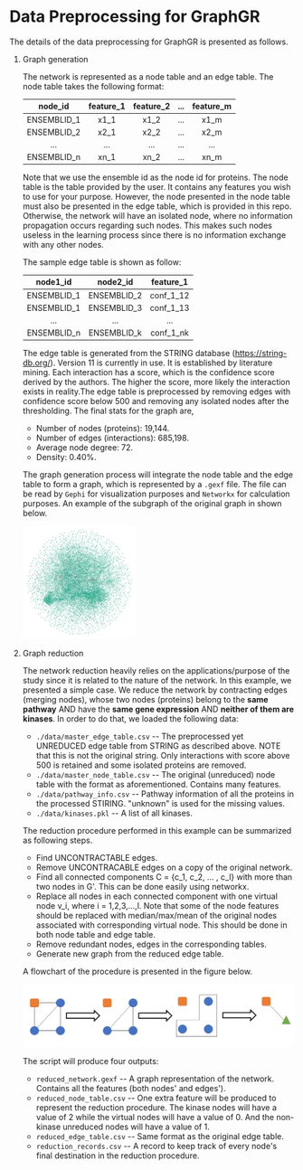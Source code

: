 # Data Preprocessing for GraphGR

The details of the data preprocessing for GraphGR is presented as follows.

1. Graph generation

    The network is represented as a node table and an edge table. The node table takes the following format:
    
    |   node_id   |   feature_1   |   feature_2   |   ...   |   feature_m   |
    |:---:|:---:|:---:|:---:|:---:|
    | ENSEMBLID_1 | x1_1 | x1_2 | ... | x1_m |
    | ENSEMBLID_2 | x2_1 | x2_2 | ... | x2_m |
    | ... | ... | ... | ... | ... | ... |
    | ENSEMBLID_n | xn_1 | xn_2 | ... | xn_m |

    Note that we use the ensemble id as the node id for proteins. The node table is the table provided by the user. It contains any features you wish to use for your purpose. However, the node presented in the node table must also be presented in the edge table, which is provided in this repo. Otherwise, the network will have an isolated node, where no information propagation occurs regarding such nodes. This makes such nodes useless in the learning process since there is no information exchange with any other nodes.

    The sample edge table is shown as follow:
    
    |   node1_id   |   node2_id   |   feature_1   |
    |:---:|:---:|:---:|
    | ENSEMBLID_1 | ENSEMBLID_2 | conf_1_12 |
    | ENSEMBLID_1 | ENSEMBLID_3 | conf_1_13 |
    | ... | ... | ... |
    | ENSEMBLID_n | ENSEMBLID_k | conf_1_nk |

    The edge table is generated from the STRING database (https://string-db.org/). Version 11 is currently in use. It is established by literature mining. Each interaction has a score, which is the confidence score derived by the authors. The higher the score, more likely the interaction exists in reality.The edge table is preprocessed by removing edges with confidence score below 500 and removing any isolated nodes after the thresholding. The final stats for the graph are,
    - Number of nodes (proteins): 19,144.
    - Number of edges (interactions): 685,198.
    - Average node degree: 72.
    - Density: 0.40%.
    
    The graph generation process will integrate the node table and the edge table to form a graph, which is represented by a `.gexf` file. The file can be read by `Gephi` for visualization purposes and `Networkx` for calculation purposes. An example of the subgraph of the original graph in shown below.
    
    <img src="./image/original_subgraph.png" width="200">
    
2. Graph reduction

    The network reduction heavily relies on the applications/purpose of the study since it is related to the nature of the network. In this example, we presented a simple case. We reduce the network by contracting edges (merging nodes), whose two nodes (proteins) belong to the <strong>same pathway</strong> AND have the <strong>same gene expression</strong> AND <strong>neither of them are kinases</strong>. In order to do that, we loaded the following data:
    
    - `./data/master_edge_table.csv` -- The preprocessed yet UNREDUCED edge table from STRING as described above. NOTE that this is not the original string. Only interactions with score above 500 is retained and some isolated proteins are removed.
    - `./data/master_node_table.csv` -- The original (unreduced) node table with the format as aforementioned. Contains many features.
    - `./data/pathway_info.csv` -- Pathway information of all the proteins in the processed STIRING. "unknown" is used for the missing values.
    - `./data/kinases.pkl` -- A list of all kinases.
    
    The reduction procedure performed in this example can be summarized as following steps.
    
    - Find UNCONTRACTABLE edges.
    - Remove UNCONTRACABLE edges on a copy of the original network.
    - Find all connected components C = {c_1, c_2, ... , c_l} with more than two nodes in G'. This can be done easily using networkx.
    - Replace all nodes in each connected component with one virtual node v_i, where i = 1,2,3,...,l. Note that some of the node features should be replaced with median/max/mean of the original nodes associated with corresponding virtual node. This should be done in both node table and edge table.
    - Remove redundant nodes, edges in the corresponding tables.
    - Generate new graph from the reduced edge table. 
    
    A flowchart of the procedure is presented in the figure below.
       
    <img src="./image/reduction_flow.png">
    
    The script will produce four outputs:
    
    - `reduced_network.gexf` -- A graph representation of the network. Contains all the features (both nodes' and edges').
    - `reduced_node_table.csv` -- One extra feature will be produced to represent the reduction procedure. The kinase nodes will have a value of 2 while the virtual nodes will have a value of 0. And the non-kinase unreduced nodes will have a value of 1.
    - `reduced_edge_table.csv` -- Same format as the original edge table.
    - `reduction_records.csv` -- A record to keep track of every node's final destination in the reduction procedure.
